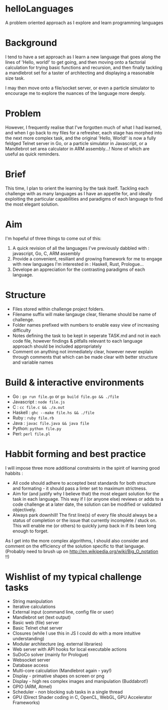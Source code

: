 # helloLanguages
A problem oriented approach as I explore and learn programming languages

# Background
I tend to have a set approach as I learn a new language that goes along the lines of 'Hello, world!' to get going, and then moving onto a factorial calculation for trying basic functions and recursion, and then finally tackling a mandlebrot set for a taster of architecting and displaying a reasonable size task.

I may then move onto a file/socket server, or even a particle simulator to encourage me to explore the nuances of the language more deeply.

# Problem
However, I frequently realise that I've forgotten much of what I had learned, and when I go back to my files for a refresher, each stage has morphed into the next more complex task, and the original 'Hello, World!' is now a fully feldged Telnet server in Go, or a particle simulator in Javascript, or a Mandlebrot set area calculator in ARM assembly...!
None of which are useful as quick reminders.

# Brief
This time, I plan to orient the learning by the task itself. Tackling each challenge with as many languages as I have an appetite for, and ideally exploiting the particular capabilities and paradigms of each language to find the most elegant solution.

# Aim
I'm hopeful of three things to come out of this:

1. A quick revision of all the languages I've previously dabbled with : javascript, Go, C, ARM assembly
2. Provide a convenient, resiliant and growing framework for me to engage with new languages I'm interested in : Haskell, Rust, Prologue...
3. Develope an appreciation for the contrasting paradigms of each language.

# Structure
* Files stored within challenge project folders.
* Filename suffix will make langauge clear, filename should be name of challenge.
* Folder names prefixed with numbers to enable easy view of increasing difficulty
* Notes defining the task to be kept in seperate TASK.md and not in each code file, however findings & pitfalls relevant to each language approach should be included appropriately
* Comment on anything not immediately clear, however never explain through comments that which can be made clear with better structure and variable names

# Build & interactive environments
* Go : ```go run file.go``` or ```go build file.go && ./file```
* Javascript : ```node file.js```
* C : ```cc file.c && ./a.out```
* Haskell : ```ghc --make file.hs && ./file```
* Ruby : ```ruby file.rb```
* Java : ```javac file.java && java file```
* Python: ```python file.py```
* Perl: ``` perl file.pl ```

# Habbit forming and best practice
I will impose three more additional constraints in the spirit of learning good habbits :
* All code should adhere to accepted best standards for both structure and formating - it should pass a linter set to maximum strictness.
* Aim for (and justify why I believe that) the most elegant solution for the task in each language. This way if I (or anyone else) reviews or adds to a code challenge at a later date, the solution can be modified or validated objectively.
* Always park downhill! The first line(s) of every file should always be a status of completion or the issue that currently incomplete / stuck on. This will enable me (or others) to quickly jump back in if its been long enough to forget.

As I get into the more complex algorithms, I should also consider and comment on the efficiency of the solution specific to that language. (Probably need to brush up on http://en.wikipedia.org/wiki/Big_O_notation !!)

# Wishlist of my typical challenge tasks
* String manipulation
* Iterative calculations
* External input (command line, config file or user)
* Mandlebrot set (text output)
* Basic web (file) server
* Basic Telnet chat server
* Closures (while I use this in JS I could do with a more intuitive understanding)
* Modular architecture (eg. external libraries)
* Web server with API hooks for local executable actions
* SuDoCo solver (mainly for Prologue)
* Websocket server
* Database access
* Multi-core calculation (Mandlebrot again - yay!)
* Display - primative shapes on screen or png
* Display - high res complex images and manipulation (Buddabrot!)
* GPIO (ARM, Atmel)
* Scheduler - non blocking sub tasks in a single thread
* GPU (Direct Shader coding in C, OpenCL, WebGL, GPU Accelerator Frameworks)


